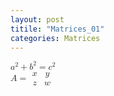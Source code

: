 ```yaml
---
layout: post
titile: "Matrices_01"
categories: Matrices
---
```

<script type="text/javascript" src="http://cdn.mathjax.org/mathjax/latest/MathJax.js?config=TeX-AMS-MML_HTMLorMML">
</script>
<math>
	<mrow>
		<mrow>
			<msup>
				<mi>a</mi>
				<mn>2</mn>
			</msup>
			<mo>+</mo>
			<msup>
				<mi>b</mi>
				<mn>2</mn>
			</msup>
		</mrow>
		<mo>=</mo>
		<msup>
			<mi>c</mi>
			<mn>2</mn>
		</msup>
	</mrow>
</math>
<br/>

<math xmlns="http://www.w3.org/1998/Math/MathML">  
	<mrow>  
		<mi>A</mi>  
		<mo>=</mo>  
		<mfenced open="[" close="]">  
			<mtable>  
				<mtr>  
					<mtd>
						<mi>x</mi>
					</mtd>  
					<mtd>
						<mi>y</mi>
					</mtd>  
				</mtr>  
				<mtr>  
					<mtd>
						<mi>z</mi>
					</mtd>  
					<mtd>
						<mi>w</mi>
					</mtd>  
				</mtr>  
			</mtable>  
		</mfenced>  
	</mrow>  
</math>
